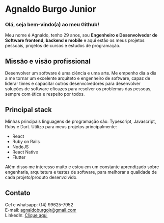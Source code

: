 # Agnaldo Burgo Junior

### Olá, seja bem-vindo(a) ao meu Github!

Meu nome é Agnaldo, tenho 29 anos, sou <b>Engenheiro e Desenvolvedor de Software frontend, backend e mobile</b> e aqui estão os meus projetos pessoais, projetos de cursos e estudos de programação.
</br>

## Missão e visão profissional

Desenvolver um software é uma ciência e uma arte. Me empenho dia a dia a me tornar um excelente arquiteto e engenheiro de software, capaz de liderar times e capacitar outros desenvolvedores para desenvolver soluções de software eficazes para resolver os problemas das pessoas, sempre com ética e respeito por todos.
</br>

## Principal stack

Minhas principais linguagens de programação são: Typescript, Javascript, Ruby e Dart.
Utilizo para meus projetos principalmente:

- React
- Ruby on Rails
- NodeJS
- React Native
- Flutter

Além disso me interesso muito e estou em um constante aprendizado sobre engenharia, arquitetura e testes de software, para melhorar a qualidade de cada projeto/produto desenvolvido.
</br>

## Contato

Cel e whatsapp: (14) 99625-7952 </br>
E-mail: agnaldoburgojr@gmail.com </br>
LinkedIn: [Clique aqui](https://www.linkedin.com/in/agnaldoburgojr/)
